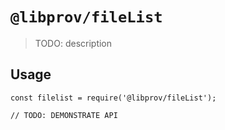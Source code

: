 # `@libprov/fileList`

> TODO: description

## Usage

```
const filelist = require('@libprov/fileList');

// TODO: DEMONSTRATE API
```
